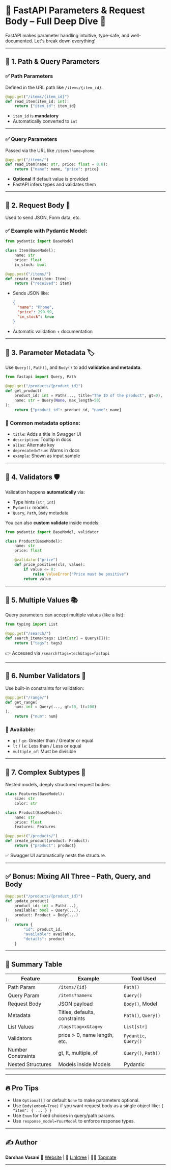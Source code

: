 # 🧠 FastAPI Parameters & Request Body – Full Deep Dive 🚀

FastAPI makes parameter handling intuitive, type-safe, and well-documented. Let's break down everything!

---

## 🔸 1. Path & Query Parameters

### ✅ Path Parameters

Defined in the URL path like `/items/{item_id}`.

```python
@app.get("/items/{item_id}")
def read_item(item_id: int):
    return {"item_id": item_id}
```

* `item_id` is **mandatory**
* Automatically converted to `int`

---

### ✅ Query Parameters

Passed via the URL like `/items?name=phone`.

```python
@app.get("/items/")
def read_item(name: str, price: float = 0.0):
    return {"name": name, "price": price}
```

* **Optional** if default value is provided
* FastAPI infers types and validates them

---

## 🔸 2. Request Body 🧾

Used to send JSON, Form data, etc.

### ✅ Example with Pydantic Model:

```python
from pydantic import BaseModel

class Item(BaseModel):
    name: str
    price: float
    in_stock: bool

@app.post("/items/")
def create_item(item: Item):
    return {"received": item}
```

* Sends JSON like:

  ```json
  {
    "name": "Phone",
    "price": 299.99,
    "in_stock": true
  }
  ```
* Automatic validation + documentation

---

## 🔸 3. Parameter Metadata 🏷️

Use `Query()`, `Path()`, and `Body()` to add **validation and metadata**.

```python
from fastapi import Query, Path

@app.get("/products/{product_id}")
def get_product(
    product_id: int = Path(..., title="The ID of the product", gt=0),
    name: str = Query(None, max_length=50)
):
    return {"product_id": product_id, "name": name}
```

### 🔖 Common metadata options:

* `title`: Adds a title in Swagger UI
* `description`: Tooltip in docs
* `alias`: Alternate key
* `deprecated=True`: Warns in docs
* `example`: Shown as input sample

---

## 🔸 4. Validators 🛡️

Validation happens **automatically** via:

* Type hints (`str`, `int`)
* `Pydantic` models
* `Query`, `Path`, `Body` metadata

You can also **custom validate** inside models:

```python
from pydantic import BaseModel, validator

class Product(BaseModel):
    name: str
    price: float

    @validator("price")
    def price_positive(cls, value):
        if value <= 0:
            raise ValueError("Price must be positive")
        return value
```

---

## 🔸 5. Multiple Values 📚

Query parameters can accept multiple values (like a list):

```python
from typing import List

@app.get("/search/")
def search_items(tags: List[str] = Query([])):
    return {"tags": tags}
```

👉 Accessed via `/search?tags=tech&tags=fastapi`

---

## 🔸 6. Number Validators 🔢

Use built-in constraints for validation:

```python
@app.get("/range/")
def get_range(
    num: int = Query(..., gt=10, lt=100)
):
    return {"num": num}
```

### 🔢 Available:

* `gt` / `ge`: Greater than / Greater or equal
* `lt` / `le`: Less than / Less or equal
* `multiple_of`: Must be divisible

---

## 🔸 7. Complex Subtypes 🧬

Nested models, deeply structured request bodies:

```python
class Features(BaseModel):
    size: str
    color: str

class Product(BaseModel):
    name: str
    price: float
    features: Features

@app.post("/products/")
def create_product(product: Product):
    return {"product": product}
```

✅ Swagger UI automatically nests the structure.

---

## ✅ Bonus: Mixing All Three – Path, Query, and Body

```python
@app.put("/products/{product_id}")
def update_product(
    product_id: int = Path(...),
    available: bool = Query(...),
    product: Product = Body(...)
):
    return {
        "id": product_id,
        "available": available,
        "details": product
    }
```

---

## 🧠 Summary Table

| Feature            | Example                       | Tool Used             |
| ------------------ | ----------------------------- | --------------------- |
| Path Param         | `/items/{id}`                 | `Path()`              |
| Query Param        | `/items?name=x`               | `Query()`             |
| Request Body       | JSON payload                  | `Body()`, Model       |
| Metadata           | Titles, defaults, constraints | `Path()`, `Query()`   |
| List Values        | `/tags?tag=x&tag=y`           | `List[str]`           |
| Validators         | price > 0, name length, etc.  | `Pydantic`, `Query()` |
| Number Constraints | gt, lt, multiple\_of          | `Query()`, `Path()`   |
| Nested Structures  | Models inside Models          | Pydantic              |

---

## 🔥 Pro Tips

* Use `Optional[]` or default `None` to make parameters optional.
* Use `Body(embed=True)` if you want request body as a single object like: `{ "item": { ... } }`
* Use `Enum` for fixed choices in query/path params.
* Use `response_model=YourModel` to enforce response types.

---

## ✍️ Author

**Darshan Vasani**
🚀 [Website](https://dpvasani56.vercel.app) | 🔗 [Linktree](https://linktr.ee/dpvasani56) | 👨‍🏫 [Topmate](https://topmate.io/dpvasani56)

---
